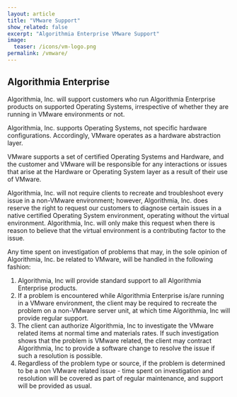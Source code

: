 ```yaml
---
layout: article
title: "VMware Support"
show_related: false
excerpt: "Algorithmia Enterprise VMware Support"
image:
  teaser: /icons/vm-logo.png
permalink: /vmware/
---
```


<div class="syn-styles-supported">
<h2>Algorithmia Enterprise</h2>
<p class="syn-body-1">Algorithmia, Inc. will support customers who run Algorithmia Enterprise products on supported Operating Systems, irrespective of whether they are running in VMware environments or not.</p>

<p class="syn-body-1">Algorithmia, Inc. supports Operating Systems, not specific hardware configurations. Accordingly, VMware operates as a hardware abstraction layer.</p>

<p class="syn-body-1">VMware supports a set of certified Operating Systems and Hardware, and the customer and VMware will be responsible for any interactions or issues that arise at the Hardware or Operating System layer as a result of their use of VMware.</p>

<p class="syn-body-1">Algorithmia, Inc. will not require clients to recreate and troubleshoot every issue in a non-VMware environment; however, Algorithmia, Inc. does reserve the right to request our customers to diagnose certain issues in a native certified Operating System environment, operating without the virtual environment. Algorithmia, Inc. will only make this request when there is reason to believe that the virtual environment is a contributing factor to the issue.</p>

<p class="syn-body-1">Any time spent on investigation of problems that may, in the sole opinion of Algorithmia, Inc. be related to VMware, will be handled in the following fashion:</p>
<ol>
	<li>Algorithmia, Inc will provide standard support to all Algorithmia Enterprise products.</li>
	<li>If a problem is encountered while Algorithmia Enterprise is/are running in a VMware environment, the client may be required to recreate the problem on a non-VMware server unit, at which time Algorithmia, Inc will provide regular support.</li>
	<li>The client can authorize Algorithmia, Inc to investigate the VMware related items at normal time and materials rates. If such investigation shows that the problem is VMware related, the client may contract Algorithmia, Inc to provide a software change to resolve the issue if such a resolution is possible.</li>
	<li>Regardless of the problem type or source, if the problem is determined to be a non VMware related issue - time spent on investigation and resolution will be covered as part of regular maintenance, and support will be provided as usual.</li>
</ol>
</div>